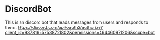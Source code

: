 # DiscordBot
This is an discord bot that reads messages from users and responds to them.
https://discord.com/api/oauth2/authorize?client_id=937819557538721802&permissions=464460971206&scope=bot
